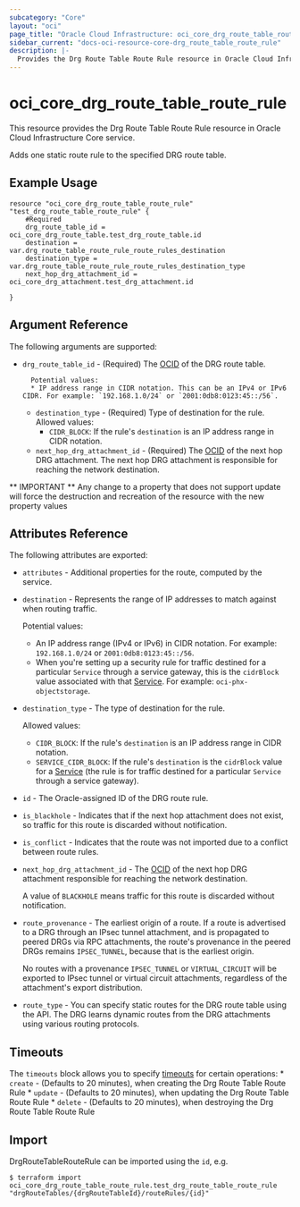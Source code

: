 ```yaml
---
subcategory: "Core"
layout: "oci"
page_title: "Oracle Cloud Infrastructure: oci_core_drg_route_table_route_rule"
sidebar_current: "docs-oci-resource-core-drg_route_table_route_rule"
description: |-
  Provides the Drg Route Table Route Rule resource in Oracle Cloud Infrastructure Core service
---
```


# oci_core_drg_route_table_route_rule
This resource provides the Drg Route Table Route Rule resource in Oracle Cloud Infrastructure Core service.

Adds one static route rule to the specified DRG route table.


## Example Usage

```hcl
resource "oci_core_drg_route_table_route_rule" "test_drg_route_table_route_rule" {
	#Required
	drg_route_table_id = oci_core_drg_route_table.test_drg_route_table.id
	destination = var.drg_route_table_route_rule_route_rules_destination
	destination_type = var.drg_route_table_route_rule_route_rules_destination_type
	next_hop_drg_attachment_id = oci_core_drg_attachment.test_drg_attachment.id

}
```

## Argument Reference

The following arguments are supported:

* `drg_route_table_id` - (Required) The [OCID](https://docs.cloud.oracle.com/iaas/Content/General/Concepts/identifiers.htm) of the DRG route table.

		Potential values:
		* IP address range in CIDR notation. This can be an IPv4 or IPv6 CIDR. For example: `192.168.1.0/24` or `2001:0db8:0123:45::/56`. 
	* `destination_type` - (Required) Type of destination for the rule. Allowed values:
		* `CIDR_BLOCK`: If the rule's `destination` is an IP address range in CIDR notation. 
	* `next_hop_drg_attachment_id` - (Required) The [OCID](https://docs.cloud.oracle.com/iaas/Content/General/Concepts/identifiers.htm) of the next hop DRG attachment. The next hop DRG attachment is responsible for reaching the network destination.

** IMPORTANT **
Any change to a property that does not support update will force the destruction and recreation of the resource with the new property values

## Attributes Reference

The following attributes are exported:

* `attributes` - Additional properties for the route, computed by the service.
* `destination` - Represents the range of IP addresses to match against when routing traffic.

	Potential values:
	* An IP address range (IPv4 or IPv6) in CIDR notation. For example: `192.168.1.0/24` or `2001:0db8:0123:45::/56`.
	* When you're setting up a security rule for traffic destined for a particular `Service` through a service gateway, this is the `cidrBlock` value associated with that [Service](https://docs.cloud.oracle.com/iaas/api/#/en/iaas/20160918/Service/). For example: `oci-phx-objectstorage`. 
* `destination_type` - The type of destination for the rule.

	Allowed values:
	* `CIDR_BLOCK`: If the rule's `destination` is an IP address range in CIDR notation.
	* `SERVICE_CIDR_BLOCK`: If the rule's `destination` is the `cidrBlock` value for a [Service](https://docs.cloud.oracle.com/iaas/api/#/en/iaas/latest/Service/) (the rule is for traffic destined for a particular `Service` through a service gateway). 
* `id` - The Oracle-assigned ID of the DRG route rule. 
* `is_blackhole` - Indicates that if the next hop attachment does not exist, so traffic for this route is discarded without notification. 
* `is_conflict` - Indicates that the route was not imported due to a conflict between route rules. 
* `next_hop_drg_attachment_id` - The [OCID](https://docs.cloud.oracle.com/iaas/Content/General/Concepts/identifiers.htm) of the next hop DRG attachment responsible for reaching the network destination.

	A value of `BLACKHOLE` means traffic for this route is discarded without notification. 
* `route_provenance` - The earliest origin of a route. If a route is advertised to a DRG through an IPsec tunnel attachment, and is propagated to peered DRGs via RPC attachments, the route's provenance in the peered DRGs remains `IPSEC_TUNNEL`, because that is the earliest origin.

	No routes with a provenance `IPSEC_TUNNEL` or `VIRTUAL_CIRCUIT` will be exported to IPsec tunnel or virtual circuit attachments, regardless of the attachment's export distribution. 
* `route_type` - You can specify static routes for the DRG route table using the API. The DRG learns dynamic routes from the DRG attachments using various routing protocols. 

## Timeouts

The `timeouts` block allows you to specify [timeouts](https://registry.terraform.io/providers/oracle/oci/latest/docs/guides/changing_timeouts) for certain operations:
	* `create` - (Defaults to 20 minutes), when creating the Drg Route Table Route Rule
	* `update` - (Defaults to 20 minutes), when updating the Drg Route Table Route Rule
	* `delete` - (Defaults to 20 minutes), when destroying the Drg Route Table Route Rule


## Import

DrgRouteTableRouteRule can be imported using the `id`, e.g.

```
$ terraform import oci_core_drg_route_table_route_rule.test_drg_route_table_route_rule "drgRouteTables/{drgRouteTableId}/routeRules/{id}" 
```

